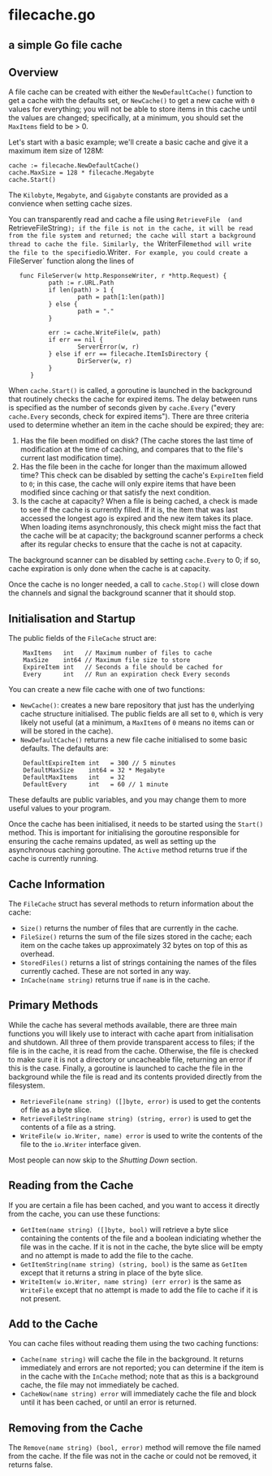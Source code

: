 # filecache.go
## a simple Go file cache

## Overview

A file cache can be created with either the `NewDefaultCache()` function to
get a cache with the defaults set, or `NewCache()` to get a new cache with
`0` values for everything; you will not be able to store items in this cache
until the values are changed; specifically, at a minimum, you should set
the `MaxItems` field to be > 0.

Let's start with a basic example; we'll create a basic cache and give it a
maximum item size of 128M:

```
cache := filecache.NewDefaultCache()
cache.MaxSize = 128 * filecache.Megabyte
cache.Start()
```

The `Kilobyte`, `Megabyte`, and `Gigabyte` constants are provided as a
convience when setting cache sizes.

You can transparently read and cache a file using `RetrieveFile  (and
`RetrieveFileString`); if the file is not in the cache, it will be read
from the file system and returned; the cache will start a background
thread to cache the file. Similarly, the `WriterFile` method will write
the file to the specified `io.Writer`. For example, you could create a
`FileServer` function along the lines of 

```
   func FileServer(w http.ResponseWriter, r *http.Request) {
           path := r.URL.Path
           if len(path) > 1 {
                   path = path[1:len(path)]
           } else {
                   path = "."
           }

           err := cache.WriteFile(w, path)
           if err == nil {
                   ServerError(w, r)
           } else if err == filecache.ItemIsDirectory {
                   DirServer(w, r)
           }
      }
```

When `cache.Start()` is called, a goroutine is launched in the background
that routinely checks the cache for expired items. The delay between
runs is specified as the number of seconds given by `cache.Every` ("every
`cache.Every` seconds, check for expired items"). There are three criteria
used to determine whether an item in the cache should be expired; they are:

   1. Has the file been modified on disk? (The cache stores the last time
      of modification at the time of caching, and compares that to the
      file's current last modification time).
   2. Has the file been in the cache for longer than the maximum allowed
      time? This check can be disabled by setting the cache's `ExpireItem`
      field to `0`; in this case, the cache will only expire items that have
      been modified since caching or that satisfy the next condition.
   3. Is the cache at capacity? When a file is being cached, a check is
      made to see if the cache is currently filled. If it is, the item that
      was last accessed the longest ago is expired and the new item takes
      its place. When loading items asynchronously, this check might miss
      the fact that the cache will be at capacity; the background scanner
      performs a check after its regular checks to ensure that the cache is
      not at capacity.

The background scanner can be disabled by setting `cache.Every` to 0; if so,
cache expiration is only done when the cache is at capacity.

Once the cache is no longer needed, a call to `cache.Stop()` will close down
the channels and signal the background scanner that it should stop.

## Initialisation and Startup

The public fields of the `FileCache` struct are:
```
    MaxItems   int   // Maximum number of files to cache
    MaxSize    int64 // Maximum file size to store
    ExpireItem int   // Seconds a file should be cached for
    Every      int   // Run an expiration check Every seconds
```

You can create a new file cache with one of two functions:

* `NewCache()`: creates a new bare repository that just has the underlying
cache structure initialised. The public fields are all set to `0`, which is
very likely not useful (at a minimum, a `MaxItems` of `0` means no items can
or will be stored in the cache).
* `NewDefaultCache()` returns a new file cache initialised to some basic
defaults. The defaults are:
```
	DefaultExpireItem int   = 300 // 5 minutes
	DefaultMaxSize    int64 = 32 * Megabyte
	DefaultMaxItems   int   = 32
	DefaultEvery      int   = 60 // 1 minute
```

These defaults are public variables, and you may change them to more useful
values to your program.

Once the cache has been initialised, it needs to be started using the
`Start()` method. This is important for initialising the goroutine responsible
for ensuring the cache remains updated, as well as setting up the asynchronous
caching goroutine. The `Active` method returns true if the cache is currently
running.

## Cache Information

The `FileCache` struct has several methods to return information about the
cache:

* `Size()` returns the number of files that are currently in the cache.
* `FileSize()` returns the sum of the file sizes stored in the cache; each 
item on the cache takes up approximately 32 bytes on top of this as overhead.
* `StoredFiles()` returns a list of strings containing the names of the files
currently cached. These are not sorted in any way.
* `InCache(name string)` returns true if `name` is in the cache.

## Primary Methods
While the cache has several methods available, there are three main functions
you will likely use to interact with cache apart from initialisation and
shutdown. All three of them provide transparent access to files; if the file
is in the cache, it is read from the cache. Otherwise, the file is checked
to make sure it is not a directory or uncacheable file, returning an error
if this is the case. Finally, a goroutine is launched to cache the file in
the background while the file is read and its contents provided directly from
the filesystem.

* `RetrieveFile(name string) ([]byte, error)` is used to get the contents of
file as a byte slice.
* `RetrieveFileString(name string) (string, error)` is used to get the
contents of a file as a string.
* `WriteFile(w io.Writer, name) error` is used to write the contents of the
file to the `io.Writer` interface given.

Most people can now skip to the *Shutting Down* section.

## Reading from the Cache

If you are certain a file has been cached, and you want to access it directly
from the cache, you can use these functions:

* `GetItem(name string) ([]byte, bool)` will retrieve a byte slice containing
the contents of the file and a boolean indiciating whether the file was in
the cache. If it is not in the cache, the byte slice will be empty and no
attempt is made to add the file to the cache.
* `GetItemString(name string) (string, bool)` is the same as `GetItem` except
that it returns a string in place of the byte slice.
* `WriteItem(w io.Writer, name string) (err error)` is the same as `WriteFile`
except that no attempt is made to add the file to cache if it is not present.

## Add to the Cache

You can cache files without reading them using the two caching functions:

* `Cache(name string)` will cache the file in the background. It returns
immediately and errors are not reported; you can determine if the item is
in the cache with the `InCache` method; note that as this is a background
cache, the file may not immediately be cached.
* `CacheNow(name string) error` will immediately cache the file and block
until it has been cached, or until an error is returned.

## Removing from the Cache

The `Remove(name string) (bool, error)` method will remove the file named
from the cache. If the file was not in the cache or could not be removed,
it returns false.

